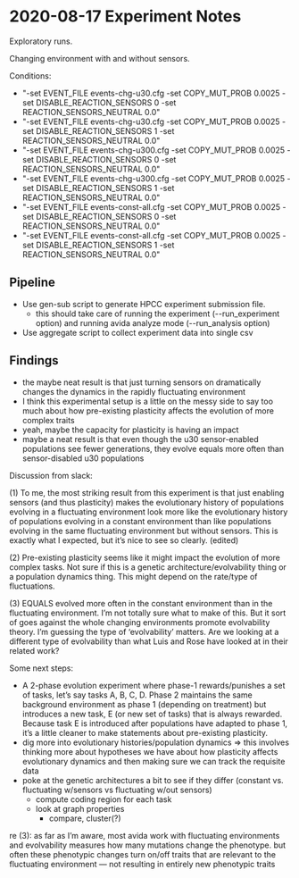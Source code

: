 # 2020-08-17 Experiment Notes

Exploratory runs.

Changing environment with and without sensors.

Conditions:
  - "-set EVENT_FILE events-chg-u30.cfg -set COPY_MUT_PROB 0.0025 -set DISABLE_REACTION_SENSORS 0 -set REACTION_SENSORS_NEUTRAL 0.0"
  - "-set EVENT_FILE events-chg-u30.cfg -set COPY_MUT_PROB 0.0025 -set DISABLE_REACTION_SENSORS 1 -set REACTION_SENSORS_NEUTRAL 0.0"
  - "-set EVENT_FILE events-chg-u300.cfg -set COPY_MUT_PROB 0.0025 -set DISABLE_REACTION_SENSORS 0 -set REACTION_SENSORS_NEUTRAL 0.0"
  - "-set EVENT_FILE events-chg-u300.cfg -set COPY_MUT_PROB 0.0025 -set DISABLE_REACTION_SENSORS 1 -set REACTION_SENSORS_NEUTRAL 0.0"
  - "-set EVENT_FILE events-const-all.cfg -set COPY_MUT_PROB 0.0025 -set DISABLE_REACTION_SENSORS 0 -set REACTION_SENSORS_NEUTRAL 0.0"
  - "-set EVENT_FILE events-const-all.cfg -set COPY_MUT_PROB 0.0025 -set DISABLE_REACTION_SENSORS 1 -set REACTION_SENSORS_NEUTRAL 0.0"

## Pipeline

- Use gen-sub script to generate HPCC experiment submission file.
  - this should take care of running the experiment (--run_experiment option) and running avida analyze mode (--run_analysis option)
- Use aggregate script to collect experiment data into single csv

## Findings

- the maybe neat result is that just turning sensors on dramatically changes the dynamics in the rapidly fluctuating environment
- I think this experimental setup is a little on the messy side to say too much about how pre-existing plasticity affects the evolution of more complex traits
- yeah, maybe the capacity for plasticity is having an impact
- maybe a neat result is that even though the u30 sensor-enabled populations see fewer generations, they evolve equals more often than sensor-disabled u30 populations

Discussion from slack:

(1) To me, the most striking result from this experiment is that just enabling sensors (and thus plasticity) makes the evolutionary history of populations evolving in a fluctuating environment look more like the evolutionary history of populations evolving in a constant environment than like populations evolving in the same fluctuating environment but without sensors. This is exactly what I expected, but it’s nice to see so clearly. (edited)

(2) Pre-existing plasticity seems like it might impact the evolution of more complex tasks. Not sure if this is a genetic architecture/evolvability thing or a population dynamics thing. This might depend on the rate/type of fluctuations.

(3) EQUALS evolved more often in the constant environment than in the fluctuating environment. I’m not totally sure what to make of this. But it sort of goes against the whole changing environments promote evolvability theory. I’m guessing the type of ‘evolvability’ matters. Are we looking at a different type of evolvability than what Luis and Rose have looked at in their related work?

Some next steps:

- A 2-phase evolution experiment where phase-1 rewards/punishes a set of tasks, let’s say tasks A, B, C, D. Phase 2 maintains the same background environment as phase 1 (depending on treatment) but introduces a new task, E (or new set of tasks) that is always rewarded. Because task E is introduced after populations have adapted to phase 1, it’s a little cleaner to make statements about pre-existing plasticity.
- dig more into evolutionary histories/population dynamics => this involves thinking more about hypotheses we have about how plasticity affects evolutionary dynamics and then making sure we can track the requisite data
- poke at the genetic architectures a bit to see if they differ (constant vs. fluctuating w/sensors vs fluctuating w/out sensors)
  - compute coding region for each task
  - look at graph properties
    - compare, cluster(?)

re (3): as far as I’m aware, most avida work with fluctuating environments and evolvability measures how many mutations change the phenotype. but often these phenotypic changes turn on/off traits that are relevant to the fluctuating environment — not resulting in entirely new phenotypic traits